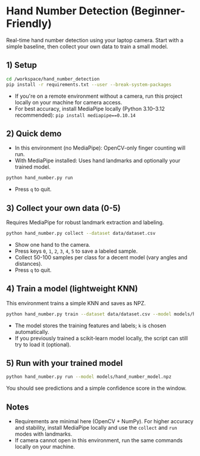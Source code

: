 # Hand Number Detection (Beginner-Friendly)

Real-time hand number detection using your laptop camera. Start with a simple baseline, then collect your own data to train a small model.

## 1) Setup

```bash
cd /workspace/hand_number_detection
pip install -r requirements.txt --user --break-system-packages
```

- If you're on a remote environment without a camera, run this project locally on your machine for camera access.
- For best accuracy, install MediaPipe locally (Python 3.10–3.12 recommended): `pip install mediapipe==0.10.14`

## 2) Quick demo

- In this environment (no MediaPipe): OpenCV-only finger counting will run.
- With MediaPipe installed: Uses hand landmarks and optionally your trained model.

```bash
python hand_number.py run
```

- Press `q` to quit.

## 3) Collect your own data (0-5)

Requires MediaPipe for robust landmark extraction and labeling.

```bash
python hand_number.py collect --dataset data/dataset.csv
```

- Show one hand to the camera.
- Press keys `0`, `1`, `2`, `3`, `4`, `5` to save a labeled sample.
- Collect 50-100 samples per class for a decent model (vary angles and distances).
- Press `q` to quit.

## 4) Train a model (lightweight KNN)

This environment trains a simple KNN and saves as NPZ.

```bash
python hand_number.py train --dataset data/dataset.csv --model models/hand_number_model.npz
```

- The model stores the training features and labels; `k` is chosen automatically.
- If you previously trained a scikit-learn model locally, the script can still try to load it (optional).

## 5) Run with your trained model

```bash
python hand_number.py run --model models/hand_number_model.npz
```

You should see predictions and a simple confidence score in the window.

## Notes
- Requirements are minimal here (OpenCV + NumPy). For higher accuracy and stability, install MediaPipe locally and use the `collect` and `run` modes with landmarks.
- If camera cannot open in this environment, run the same commands locally on your machine.